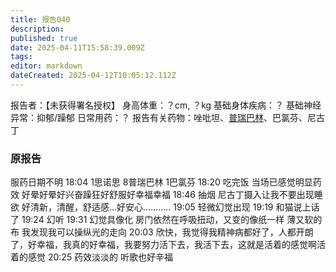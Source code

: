 ```yaml
---
title: 报告040
description: 
published: true
date: 2025-04-11T15:58:39.009Z
tags: 
editor: markdown
dateCreated: 2025-04-12T10:05:12.112Z
---
```


报告者：【未获得署名授权】
身高体重：？cm, ？kg
基础身体疾病：？
基础神经异常：抑郁/躁郁
日常用药：？
报告有关药物：唑吡坦、[普瑞巴林](/PR80/)、巴氯芬、尼古丁

### 原报告
服药日期不明
18:04 1思诺思 8普瑞巴林 1巴氯芬
18:20 吃完饭 当场已感觉明显药效 好晕好晕好兴奋躁狂好舒服好幸福幸福
18:46 抽烟 尼古丁摄入让我不要出现睡欲 好清新，清醒，舒适感...好安心........…
19:05 轻微幻觉出现
19:19 和猫说上话了
19:24 幻听
19:31 幻觉具像化 房门依然在呼吸扭动，又变的像纸一样 薄又软的布 我发现我可以操纵光的走向
20:03 欣快，我觉得我精神病都好了，人都开朗了，好幸福，我真的好幸福，我要努力活下去，我活下去，这就是活着的感觉啊活着的感觉
20:25 药效淡淡的 听歌也好辛福
